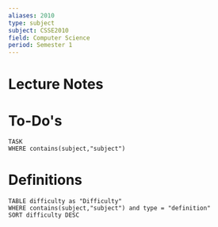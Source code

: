 ```yaml
---
aliases: 2010
type: subject
subject: CSSE2010
field: Computer Science
period: Semester 1
---
```


# Lecture Notes


# To-Do's

```dataview
TASK
WHERE contains(subject,"subject")
```

# Definitions

```dataview
TABLE difficulty as "Difficulty"
WHERE contains(subject,"subject") and type = "definition"
SORT difficulty DESC
```
